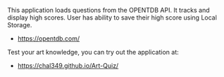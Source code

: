 This application loads questions from the OPENTDB API. It tracks and display high scores. User has ability to save their high score using Local Storage.
- https://opentdb.com/

Test your art knowledge, you can try out the application at:
- https://chal349.github.io/Art-Quiz/
